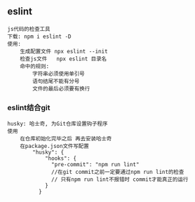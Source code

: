 ## eslint
    js代码的检查工具
    下载: npm i eslint -D
    使用:
        生成配置文件 npx eslint --init
        检查js文件   npx eslint 目录名
        命中的规则:
            字符串必须使用单引号
            语句结尾不能有分号
            文件的最后必须要有换行
            
###  eslint结合git
    husky: 哈士奇, 为Git仓库设置钩子程序
    使用
        在仓库初始化完毕之后 再去安装哈士奇
        在package.json文件写配置
            "husky": {
                "hooks": {
                  "pre-commit": "npm run lint"   
                  //在git commit之前一定要通过npm run lint的检查
                  // 只有npm run lint不报错时 commit才能真正的运行
                }
              }           
